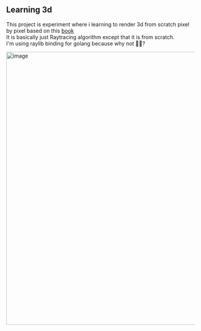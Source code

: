 ## Learning 3d
This project is experiment where i learning to render 3d from scratch pixel by pixel based on this [book](https://gabrielgambetta.com/computer-graphics-from-scratch)<br />
It is basically just Raytracing algorithm except that it is from scratch. <br />
I'm using raylib binding for golang because why not 🤷‍♂️?

<img width="705" height="728" alt="image" src="https://github.com/user-attachments/assets/a9787e51-e7a3-4fc3-bae0-c55768cf8c92" />

